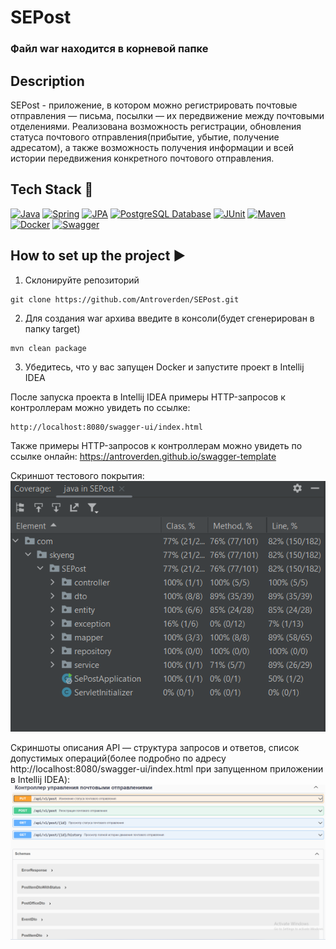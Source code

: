 # SEPost

### Файл war находится в корневой папке

## Description
SEPost - приложение, в котором можно  регистрировать почтовые отправления — письма, посылки — их передвижение между почтовыми отделениями.
Реализована возможность регистрации, обновления статуса почтового отправления(прибытие, убытие, получение адресатом), а также возможность получения информации и всей истории передвижения конкретного почтового отправления.

## Tech Stack 🔧
[![Java](https://img.shields.io/badge/Java%2017-ED8B00?style=for-the-badge&logo=openjdk&logoColor=white)](https://www.oracle.com/java/) [![Spring](https://img.shields.io/badge/Spring%20Boot%203.1.2-6DB33F?style=for-the-badge&logo=spring&logoColor=white)](https://spring.io/projects/spring-framework) [![JPA](https://img.shields.io/badge/JPA-FF5733?style=for-the-badge&logo=JUnit&logoColor=white)](https://docs.oracle.com/javase/tutorial/jdbc/overview/index.html) [![PostgreSQL Database](https://img.shields.io/badge/PostgreSQL-0000FF?style=for-the-badge&logo=H2&logoColor=white)](https://www.postgresql.org/) [![JUnit](https://img.shields.io/badge/JUnit%205-9F2B68?style=for-the-badge&logo=JUnit&logoColor=white)](https://junit.org/junit5/docs/current/user-guide/)
[![Maven](https://img.shields.io/badge/Maven-00008B?style=for-the-badge&logo=Maven&logoColor=white)](https://maven.apache.org/) [![Docker](https://img.shields.io/badge/Docker-00008B?style=for-the-badge&logo=Docker&logoColor=white)](https://www.docker.com/) [![Swagger](https://img.shields.io/badge/Swagger-006400?style=for-the-badge&logo=Maven&logoColor=white)](https://swagger.io/)

## How to set up the project ▶

1) Склонируйте репозиторий
```
git clone https://github.com/Antroverden/SEPost.git
```
2) Для создания war архива введите в консоли(будет сгенерирован в папку target)
```
mvn clean package
```
3) Убедитесь, что у вас запущен Docker и запустите проект в Intellij IDEA

После запуска проекта в Intellij IDEA примеры HTTP-запросов к контроллерам можно увидеть по ссылке:
```
http://localhost:8080/swagger-ui/index.html
```

Также примеры HTTP-запросов к контроллерам можно увидеть по ссылке онлайн:
https://antroverden.github.io/swagger-template

Скриншот тестового покрытия:
![TestCoverage.png](TestCoverage.png)


Скриншоты описания API — структура запросов и ответов, список допустимых операций(более подробно по адресу http://localhost:8080/swagger-ui/index.html при запущенном приложении в Intellij IDEA):
![Swagger API.png](Swagger%20API.png)
